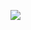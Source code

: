 ![](https://media.discordapp.net/attachments/1332172767495192639/1332579697648734239/Minos__Sisyphus_Prime_Soul_Loafing_ULTRAKILL_Die_Cut_Sticker_Designed_by_Onlineviolence___Woofolotl.jpeg?ex=6795c50e&is=6794738e&hm=eef2653b2cdc8398587cbc70692845afe86ebeb7aacaa97755b5a763b632c29f&=&format=webp&width=1024&height=1024)
